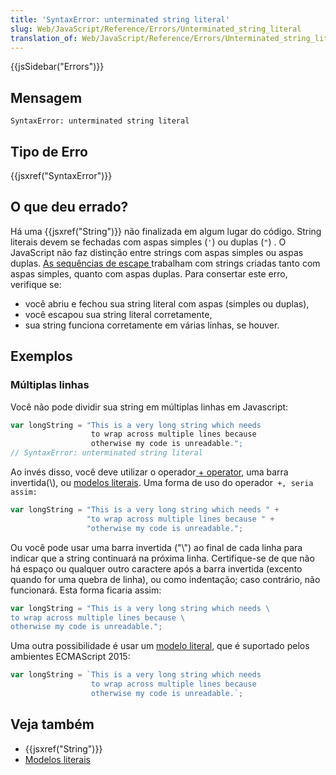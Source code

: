 ```yaml
---
title: 'SyntaxError: unterminated string literal'
slug: Web/JavaScript/Reference/Errors/Unterminated_string_literal
translation_of: Web/JavaScript/Reference/Errors/Unterminated_string_literal
---
```

{{jsSidebar("Errors")}}

## Mensagem

    SyntaxError: unterminated string literal

## Tipo de Erro

{{jsxref("SyntaxError")}}

## O que deu errado?

Há uma {{jsxref("String")}} não finalizada em algum lugar do código. String literais devem se fechadas com aspas simples (`'`) ou duplas (`"`) . O JavaScript não faz distinção entre strings com aspas simples ou aspas duplas. [As sequências de escape ](/pt-BR/docs/Web/JavaScript/Reference/Global_Objects/String#Escape_notation)trabalham com strings criadas tanto com aspas simples, quanto com aspas duplas. Para consertar este erro, verifique se:

- você abriu e fechou sua string literal com aspas (simples ou duplas),
- você escapou sua string literal corretamente,
- sua string funciona corretamente em várias linhas, se houver.

## Exemplos

### Múltiplas linhas

Você não pode dividir sua string em múltiplas linhas em Javascript:

```js example-bad
var longString = "This is a very long string which needs
                  to wrap across multiple lines because
                  otherwise my code is unreadable.";
// SyntaxError: unterminated string literal
```

Ao invés disso, você deve utilizar o operador[ + operator](/pt-BR/docs/Web/JavaScript/Reference/Operators/Arithmetic_Operators#Addition), uma barra invertida(\\), ou [modelos literais](/pt-BR/docs/Web/JavaScript/Reference/Template_literals). Uma forma de uso do operador` +, seria assim:`

```js example-good
var longString = "This is a very long string which needs " +
                 "to wrap across multiple lines because " +
                 "otherwise my code is unreadable.";
```

Ou você pode usar uma barra invertida ("\\") ao final de cada linha para indicar que a string continuará na próxima linha. Certifique-se de que não há espaço ou qualquer outro caractere após a barra invertida (excento quando for uma quebra de linha), ou como indentação; caso contrário, não funcionará. Esta forma ficaria assim:

```js example-good
var longString = "This is a very long string which needs \
to wrap across multiple lines because \
otherwise my code is unreadable.";
```

Uma outra possibilidade é usar um [modelo literal](/pt-BR/docs/Web/JavaScript/Reference/Template_literals), que é suportado pelos ambientes ECMAScript 2015:

```js example-good
var longString = `This is a very long string which needs
                  to wrap across multiple lines because
                  otherwise my code is unreadable.`;
```

## Veja também

- {{jsxref("String")}}
- [Modelos literais](/pt-BR/docs/Web/JavaScript/Reference/Template_literals)
